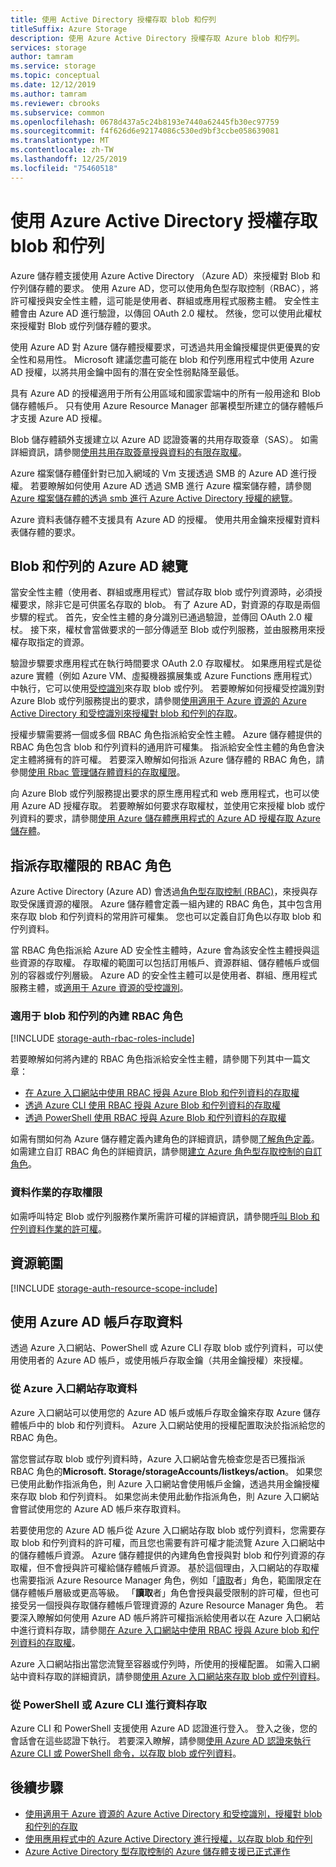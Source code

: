```yaml
---
title: 使用 Active Directory 授權存取 blob 和佇列
titleSuffix: Azure Storage
description: 使用 Azure Active Directory 授權存取 Azure blob 和佇列。
services: storage
author: tamram
ms.service: storage
ms.topic: conceptual
ms.date: 12/12/2019
ms.author: tamram
ms.reviewer: cbrooks
ms.subservice: common
ms.openlocfilehash: 0678d437a5c24b8193e7440a62445fb30ec97759
ms.sourcegitcommit: f4f626d6e92174086c530ed9bf3ccbe058639081
ms.translationtype: MT
ms.contentlocale: zh-TW
ms.lasthandoff: 12/25/2019
ms.locfileid: "75460518"
---
```

# <a name="authorize-access-to-blobs-and-queues-using-azure-active-directory"></a>使用 Azure Active Directory 授權存取 blob 和佇列

Azure 儲存體支援使用 Azure Active Directory （Azure AD）來授權對 Blob 和佇列儲存體的要求。 使用 Azure AD，您可以使用角色型存取控制（RBAC），將許可權授與安全性主體，這可能是使用者、群組或應用程式服務主體。 安全性主體會由 Azure AD 進行驗證，以傳回 OAuth 2.0 權杖。 然後，您可以使用此權杖來授權對 Blob 或佇列儲存體的要求。

使用 Azure AD 對 Azure 儲存體授權要求，可透過共用金鑰授權提供更優異的安全性和易用性。 Microsoft 建議您盡可能在 blob 和佇列應用程式中使用 Azure AD 授權，以將共用金鑰中固有的潛在安全性弱點降至最低。

具有 Azure AD 的授權適用于所有公用區域和國家雲端中的所有一般用途和 Blob 儲存體帳戶。 只有使用 Azure Resource Manager 部署模型所建立的儲存體帳戶才支援 Azure AD 授權。

Blob 儲存體額外支援建立以 Azure AD 認證簽署的共用存取簽章（SAS）。 如需詳細資訊，請參閱[使用共用存取簽章授與資料的有限存取權](storage-sas-overview.md)。

Azure 檔案儲存體僅針對已加入網域的 Vm 支援透過 SMB 的 Azure AD 進行授權。 若要瞭解如何使用 Azure AD 透過 SMB 進行 Azure 檔案儲存體，請參閱[Azure 檔案儲存體的透過 smb 進行 Azure Active Directory 授權的總覽](../files/storage-files-active-directory-overview.md)。

Azure 資料表儲存體不支援具有 Azure AD 的授權。 使用共用金鑰來授權對資料表儲存體的要求。

## <a name="overview-of-azure-ad-for-blobs-and-queues"></a>Blob 和佇列的 Azure AD 總覽

當安全性主體（使用者、群組或應用程式）嘗試存取 blob 或佇列資源時，必須授權要求，除非它是可供匿名存取的 blob。 有了 Azure AD，對資源的存取是兩個步驟的程式。 首先，安全性主體的身分識別已通過驗證，並傳回 OAuth 2.0 權杖。 接下來，權杖會當做要求的一部分傳遞至 Blob 或佇列服務，並由服務用來授權存取指定的資源。

驗證步驟要求應用程式在執行時間要求 OAuth 2.0 存取權杖。 如果應用程式是從 azure 實體（例如 Azure VM、虛擬機器擴展集或 Azure Functions 應用程式）中執行，它可以使用[受控識別](../../active-directory/managed-identities-azure-resources/overview.md)來存取 blob 或佇列。 若要瞭解如何授權受控識別對 Azure Blob 或佇列服務提出的要求，請參閱[使用適用于 Azure 資源的 Azure Active Directory 和受控識別來授權對 blob 和佇列的存取](storage-auth-aad-msi.md)。

授權步驟需要將一個或多個 RBAC 角色指派給安全性主體。 Azure 儲存體提供的 RBAC 角色包含 blob 和佇列資料的通用許可權集。 指派給安全性主體的角色會決定主體將擁有的許可權。 若要深入瞭解如何指派 Azure 儲存體的 RBAC 角色，請參閱[使用 Rbac 管理儲存體資料的存取權限](storage-auth-aad-rbac.md)。

向 Azure Blob 或佇列服務提出要求的原生應用程式和 web 應用程式，也可以使用 Azure AD 授權存取。 若要瞭解如何要求存取權杖，並使用它來授權 blob 或佇列資料的要求，請參閱[使用 Azure 儲存體應用程式的 Azure AD 授權存取 Azure 儲存體](storage-auth-aad-app.md)。

## <a name="assign-rbac-roles-for-access-rights"></a>指派存取權限的 RBAC 角色

Azure Active Directory (Azure AD) 會透過[角色型存取控制 (RBAC)](../../role-based-access-control/overview.md)，來授與存取受保護資源的權限。 Azure 儲存體會定義一組內建的 RBAC 角色，其中包含用來存取 blob 和佇列資料的常用許可權集。 您也可以定義自訂角色以存取 blob 和佇列資料。

當 RBAC 角色指派給 Azure AD 安全性主體時，Azure 會為該安全性主體授與這些資源的存取權。 存取權的範圍可以包括訂用帳戶、資源群組、儲存體帳戶或個別的容器或佇列層級。 Azure AD 的安全性主體可以是使用者、群組、應用程式服務主體，或[適用于 Azure 資源的受控識別](../../active-directory/managed-identities-azure-resources/overview.md)。

### <a name="built-in-rbac-roles-for-blobs-and-queues"></a>適用于 blob 和佇列的內建 RBAC 角色

[!INCLUDE [storage-auth-rbac-roles-include](../../../includes/storage-auth-rbac-roles-include.md)]

若要瞭解如何將內建的 RBAC 角色指派給安全性主體，請參閱下列其中一篇文章：

- [在 Azure 入口網站中使用 RBAC 授與 Azure Blob 和佇列資料的存取權](storage-auth-aad-rbac-portal.md)
- [透過 Azure CLI 使用 RBAC 授與 Azure Blob 和佇列資料的存取權](storage-auth-aad-rbac-cli.md)
- [透過 PowerShell 使用 RBAC 授與 Azure Blob 和佇列資料的存取權](storage-auth-aad-rbac-powershell.md)

如需有關如何為 Azure 儲存體定義內建角色的詳細資訊，請參閱[了解角色定義](../../role-based-access-control/role-definitions.md#management-and-data-operations)。 如需建立自訂 RBAC 角色的詳細資訊，請參閱[建立 Azure 角色型存取控制的自訂角色](../../role-based-access-control/custom-roles.md)。

### <a name="access-permissions-for-data-operations"></a>資料作業的存取權限

如需呼叫特定 Blob 或佇列服務作業所需許可權的詳細資訊，請參閱[呼叫 Blob 和佇列資料作業的許可權](https://docs.microsoft.com/rest/api/storageservices/authorize-with-azure-active-directory#permissions-for-calling-blob-and-queue-data-operations)。

## <a name="resource-scope"></a>資源範圍

[!INCLUDE [storage-auth-resource-scope-include](../../../includes/storage-auth-resource-scope-include.md)]

## <a name="access-data-with-an-azure-ad-account"></a>使用 Azure AD 帳戶存取資料

透過 Azure 入口網站、PowerShell 或 Azure CLI 存取 blob 或佇列資料，可以使用使用者的 Azure AD 帳戶，或使用帳戶存取金鑰（共用金鑰授權）來授權。

### <a name="data-access-from-the-azure-portal"></a>從 Azure 入口網站存取資料

Azure 入口網站可以使用您的 Azure AD 帳戶或帳戶存取金鑰來存取 Azure 儲存體帳戶中的 blob 和佇列資料。 Azure 入口網站使用的授權配置取決於指派給您的 RBAC 角色。

當您嘗試存取 blob 或佇列資料時，Azure 入口網站會先檢查您是否已獲指派 RBAC 角色的**Microsoft. Storage/storageAccounts/listkeys/action**。 如果您已使用此動作指派角色，則 Azure 入口網站會使用帳戶金鑰，透過共用金鑰授權來存取 blob 和佇列資料。 如果您尚未使用此動作指派角色，則 Azure 入口網站會嘗試使用您的 Azure AD 帳戶來存取資料。

若要使用您的 Azure AD 帳戶從 Azure 入口網站存取 blob 或佇列資料，您需要存取 blob 和佇列資料的許可權，而且您也需要有許可權才能流覽 Azure 入口網站中的儲存體帳戶資源。 Azure 儲存體提供的內建角色會授與對 blob 和佇列資源的存取權，但不會授與許可權給儲存體帳戶資源。 基於這個理由，入口網站的存取權也需要指派 Azure Resource Manager 角色，例如「[讀取](../../role-based-access-control/built-in-roles.md#reader)者」角色，範圍限定在儲存體帳戶層級或更高等級。 「**讀取**者」角色會授與最受限制的許可權，但也可接受另一個授與存取儲存體帳戶管理資源的 Azure Resource Manager 角色。 若要深入瞭解如何使用 Azure AD 帳戶將許可權指派給使用者以在 Azure 入口網站中進行資料存取，請參閱[在 Azure 入口網站中使用 RBAC 授與 Azure blob 和佇列資料的存取權](storage-auth-aad-rbac-portal.md)。

Azure 入口網站指出當您流覽至容器或佇列時，所使用的授權配置。 如需入口網站中資料存取的詳細資訊，請參閱[使用 Azure 入口網站來存取 blob 或佇列資料](storage-access-blobs-queues-portal.md)。

### <a name="data-access-from-powershell-or-azure-cli"></a>從 PowerShell 或 Azure CLI 進行資料存取

Azure CLI 和 PowerShell 支援使用 Azure AD 認證進行登入。 登入之後，您的會話會在這些認證下執行。 若要深入瞭解，請參閱[使用 Azure AD 認證來執行 Azure CLI 或 PowerShell 命令，以存取 blob 或佇列資料](storage-auth-aad-script.md)。

## <a name="next-steps"></a>後續步驟

- [使用適用于 Azure 資源的 Azure Active Directory 和受控識別，授權對 blob 和佇列的存取](storage-auth-aad-msi.md)
- [使用應用程式中的 Azure Active Directory 進行授權，以存取 blob 和佇列](storage-auth-aad-app.md)
- [Azure Active Directory 型存取控制的 Azure 儲存體支援已正式運作](https://azure.microsoft.com/blog/azure-storage-support-for-azure-ad-based-access-control-now-generally-available/)
